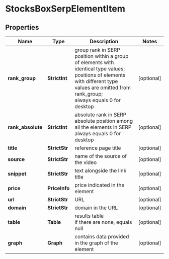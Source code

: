 # StocksBoxSerpElementItem


## Properties

| Name | Type | Description | Notes |
|------------ | ------------- | ------------- | -------------|
**rank_group** | **StrictInt** | group rank in SERP<br>position within a group of elements with identical type values;<br>positions of elements with different type values are omitted from rank_group;<br>always equals 0 for desktop |[optional]|
**rank_absolute** | **StrictInt** | absolute rank in SERP<br>absolute position among all the elements in SERP<br>always equals 0 for desktop |[optional]|
**title** | **StrictStr** | reference page title |[optional]|
**source** | **StrictStr** | name of the source of the video |[optional]|
**snippet** | **StrictStr** | text alongside the link title |[optional]|
**price** | **PriceInfo** | price indicated in the element |[optional]|
**url** | **StrictStr** | URL |[optional]|
**domain** | **StrictStr** | domain in the URL |[optional]|
**table** | **Table** | results table<br>if there are none, equals null |[optional]|
**graph** | **Graph** | contains data provided in the graph of the element |[optional]|